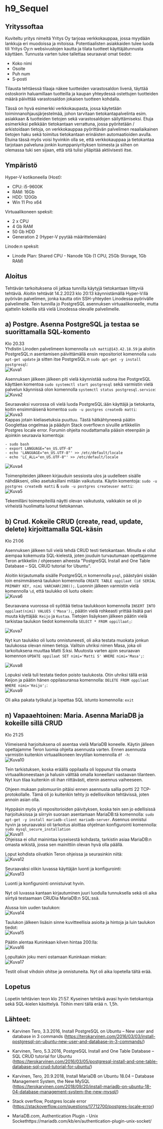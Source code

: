# h9_Sequel



## Yrityssoftaa
Kuviteltu yritys nimeltä Yritys Oy tarjoaa verkkokauppaa, jossa myydään lankkuja eri muodoissa ja mitoissa. Potentiaalisten asiakkaiden tulee luoda tili Yritys Oy:n websivustojen kautta ja tilata tuotteet käyttäjätunnusta käyttäen. Tunnusta varten tulee tallettaa seuraavat omat tiedot: </br>
- Koko nimi
- Osoite
- Puh num
- S-posti


Tilausta tehtäessä tilaaja näkee tuotteiden varastosaldon livenä, täyttää ostoskorin haluamillaan tuotteilla ja kaupan yhteydessä ostettujen tuotteiden määrä päivittää varastosaldon jokaisen tuotteen kohdalla.


Tässä on hyvä esimerkki verkkokaupasta, jossa käytetään toiminnanohjausjärjestelmää, johon tarvitaan tietokantapalvelinta esim. asiakkaan & tuotteiden tietojen sekä varastosaldojen säilyttämiseksi. Etuja esimerkiksi pelkkään tietokantaan verrattuna, jossa pyöritetään / arkistoidaan tietoja, on verkkokauppaa pyörittävän palvelimen reaaliaikainen tietojen haku sekä toimitus tietokantaan erinäisten automaatioiden avulla. Etuina tässä myös voisi hyvinkin olla se, että verkkokauppaa ja tietokantaa tarjotaan palveluna jonkin kumppaniyrityksen toimesta ja siihen on olemassa tuki sen sijaan, että sitä tulisi ylläpitää aktiivisesti itse.


## Ympäristö

Hyper-V kotikoneella (Host):

- CPU: i5-9600K
- RAM: 16Gb
- HDD: 120Gb
- Win 11 Pro x64

Virtuaalikoneen speksit:

- 2 x CPU
- 4 Gb RAM
- 50 Gb HDD
- Generation 2 (Hyper-V pyytää määrittelemään)

Linode:n speksit:

- Linode Plan: Shared CPU - Nanode 1Gb (1 CPU, 25Gb Storage, 1Gb RAM)

## Aloitus 
Tehtävän tarkoituksena oli jatkaa tunnilla käytyjä tietokantaan liittyviä tehtäviä.
Aloitin tehtävät 14.2.2023 klo 20:13 käynnistämällä Hyper-V:llä pyörivän palvelimen, jonka kautta otin SSH-yhteyden Linodessa pyörivälle palvelimelle. Tein tunnilla jo PostgreSQL asennuksen virtuaalikoneelle, mutta ajattelin kokeilla sitä vielä Linodessa olevalle palvelimelle. 

## a) Postgre. Asenna PostgreSQL ja testaa se suorittamalla SQL-komento
Klo 20.33 </br>
Yhdistin Linoden palvelimeen komennolla ```ssh matti@143.42.18.59``` ja aloitin PostgreSQL:n asentamisen päivittämällä ensin repositoriot komennolla ```sudo apt-get update``` ja sitten itse PostgreSQL:n ```sudo apt-get -y install postgresql```: </br>
![Kuva1](https://user-images.githubusercontent.com/122887740/218827958-dab472b9-5fb2-43e3-addf-5a450018e845.png)


Asennuksen jälkeen jälkeen piti vielä käynnistää sudona itse PostgreSQL käyttäen komentoa ```sudo systemctl start postgresql``` sekä varmistin vielä palvelun käynnissä olon komennolla ```systemctl status postgresql.service```:</br>
![Kuva2](https://user-images.githubusercontent.com/122887740/218828533-6d6cefb2-8895-40e0-9a4e-1903c5fd1ea1.png)


Seuraavaksi vuorossa oli vielä luoda PostgreSQL:ään käyttäjä ja tietokanta, koitin ensimmäisenä komentoa ```sudo -u postgres createdb matti```: </br>
![Kuva3](https://user-images.githubusercontent.com/122887740/218831965-05bf163a-8e2b-43a3-8d90-ab485aaf5de2.png)</br>
Kappas jotain kieliasetuksia puuttuu. Tästä hätkähtyneenä päätin Googlettaa ongelmaa ja päädyin Stack overflow:n sivuille artikkeliin Postgres locale error.
Forumin ohjeita noudattamalla pääsin eteenpäin ja ajoinkin seuraavia komentoja:</br>


```
- sudo bash
- export LANGUAGE="en_US.UTF-8"
- echo 'LANGUAGE="en_US.UTF-8"' >> /etc/default/locale
- echo 'LC_ALL="en_US.UTF-8"' >> /etc/default/locale
```


![Kuva4](https://user-images.githubusercontent.com/122887740/218832381-f3558a53-943e-45fe-bec9-55e72f7cf636.png)</br>


Toimenpiteiden jälkeen kirjauduin sessiosta ulos ja uudelleen sisälle nähdäkseni, oliko asetuksillani mitään vaikutusta. Käytin komentoja: ```sudo -u postgres createdb matti``` & ```sudo -u postgres createuser matti```:</br>
![Kuva5](https://user-images.githubusercontent.com/122887740/218832804-ee69e44d-7d01-479d-bfd9-a7e509e05135.png)


Tekemilläni toimenpiteillä näytti olevan vaikutusta, vaikkakin se oli jo virheistä huolimatta luonut tietokannan.


## b) Crud. Kokeile CRUD (create, read, update, delete) kirjoittamalla SQL-käsin
Klo 21:06</br>

Asennuksen jälkeen tuli vielä tehdä CRUD testi tietokantaan. Minulla ei ollut aiempaa kokemusta SQL-kielestä, joten jouduin turvautumaan opettajamme Teron artikkeliin / ohjeeseen aiheesta "PostgreSQL Install and One Table Database – SQL CRUD tutorial for Ubuntu".

Aloitin kirjautumalla sisälle PostgreSQL:n komennolla ```psql```, päästyäni sisään loin ensimmäisenä taulukon komennolla ```CREATE TABLE oppilaat (id SERIAL PRIMARY KEY, nimi VARCHAR(200));```. Luonnin jälkeen varmistin vielä komennolla ```\d```, että taulukko oli luotu oikein:</br>
![Kuva6](https://user-images.githubusercontent.com/122887740/218834580-a46a0b52-933f-4d2e-b032-6d9e6819735f.png)

Seuraavana vuorossa oli syöttää tietoa taulukkoon komennolla ```INSERT INTO oppilaat(nimi) VALUES ('Masa');```, päätin vielä rohkeasti yrittää lisätä pari muuta käyttäjää: ```Keijo``` ja ```Kustaa```. Tietojen lisäyksen jälkeen päätin vielä tarkistaa taulukon tiedot komennolla ```SELECT * FROM oppillaat;```: </br>

![Kuva7](https://user-images.githubusercontent.com/122887740/218835843-f7319558-4714-4841-9f81-63c6a16317bc.png) </br>

Nyt kun taulukko oli luotu onnistuneesti, oli aika testata muokata jonkun taulukossa olevan nimen tietoja. Valitsin uhriksi nimen Masa, joka oli tarkoituksena muuttaa Matti S:ksi. Muutosta varten ajoin seuraavan komennon ```UPDATE oppilaat SET nimi='Matti S' WHERE nimi='Masa';```: </br>

![Kuva8](https://user-images.githubusercontent.com/122887740/218836599-0c64b24c-058b-4648-bf3e-bd9c92506b9e.png) </br>

Lopuksi vielä tuli testata tiedon poisto taulukosta. Otin uhriksi tällä erää Keijon ja päätin hänen oppilasuransa komennolla: ```DELETE FROM oppilaat WHERE nimi='Keijo';```: </br>
![Kuva9](https://user-images.githubusercontent.com/122887740/218837027-f1038b44-7e32-4c8c-a0c8-86dbbd323ec7.png) </br>

Oli aika pakata työkalut ja lopettaa SQL istunto komennolla: ```exit```

## n) Vapaaehtoinen: Maria. Asenna MariaDB ja kokeille sillä CRUD
Klo 21:25</br>

Viimeisenä harjoituksena oli asentaa vielä MariaDB koneelle. Käytin jälleen opettajamme Teron luomia ohjeita asennusta varten. Ennen asennusta varmistin kuitenkin virtuaalikoneen levytilan komennolla ```df -h```: </br>
![Kuva10](https://user-images.githubusercontent.com/122887740/218837800-1c0a17df-c304-49b1-84ce-715aeac9c6f1.png)</br>

Tein tarkistuksen, koska eräällä oppilaalla oli loppunut tila omasta virtuaalikoneestaan ja halusin välttää omalla koneellani vastaavan tilanteen. Nyt kun tilaa kuitenkin oli ihan riittävästi, etenin asennus vaiheeseen.

Ohjeen mukaan palomuuriin pitäisi ennen asennusta sallia portti 22 TCP-protokollalle. Tämä oli jo kuitenkin tehty jo edellisviikon tehtävissä, joten annoin asian olla.


Hyppäsin myös yli repositorioiden päivityksen, koska tein sen jo edellisissä harjoituksissa ja siirryin suoraan asentamaan MariaDB:tä komennolla: ```sudo apt-get -y install mariadb-client mariadb-server```. Asennus onnistui hyvin ja seuraavaksi oli tarkoitus aloittaa ohjelman konfigurointi komennolla: ```sudo mysql_secure_installation``` </br>
![Kuva11](https://user-images.githubusercontent.com/122887740/218839433-614b30f1-4fef-4c9b-95ad-cb7d02fda466.png) </br>
Ohjeissa ei ollut mainintaa kyseisestä kohdasta, tarkistin asiaa MariaDB:n omasta wikistä, jossa sen mainittiin olevan hyvä olla päällä.


Loput kohdista olivatkin Teron ohjeissa ja seurasinkin niitä: </br>
![Kuva12](https://user-images.githubusercontent.com/122887740/218839824-ca967684-dd86-4c03-8122-0b04957d04a5.png)</br>


Seuraavaksi olikin luvassa käyttäjän luonti ja konfigurointi: </br>
![Kuva13](https://user-images.githubusercontent.com/122887740/218842766-27ad4a0e-5663-4a39-9d33-6d8111231206.png)</br>

Luonti ja konfigurointi onnistuivat hyvin.


Nyt oli luvassa kantaan kirjautuminen juuri luodulla tunnuksella sekä oli aika siirtyä testaamaan CRUDia MariaDB:n SQL:ssä.


Alussa loin uuden taulukon:</br>
![Kuva14](https://user-images.githubusercontent.com/122887740/218844923-e4bd2931-62c2-4949-b036-23a0b38dbb62.png) </br>


Taulukon jälkeen lisäsin sinne kuvitteellisia asioita ja hintoja ja luin taulukon tiedot: </br>
![Kuva15](https://user-images.githubusercontent.com/122887740/218846280-ca002dff-a053-48fa-9c77-989af897fcb2.png) </br>


Päätin alentaa Kuninkaan kilven hintaa 200:lla: </br>
![Kuva16](https://user-images.githubusercontent.com/122887740/218847003-8c51d048-95c9-4955-9df0-f7c9f6eed326.png) </br>


Lopultakin joku meni ostamaan Kuninkaan miekan: </br>
![Kuva17](https://user-images.githubusercontent.com/122887740/218847465-8767d831-900a-4baf-8aff-5b0b53aa1b21.png)


Testit olivat vihdoin ohitse ja onnistuneita. Nyt oli aika lopetella tältä erää.



## Lopetus
Lopetin tehtävien teon klo 21:57. Kyseinen tehtävä avasi hyvin tietokantoja sekä SQL-kielen käsittelyä. Töihin meni tällä erää n. 1,5h.

## Lähteet:

- Karvinen Tero, 3.3.2016, Install PostgreSQL on Ubuntu – New user and database in 3 commands 
(https://terokarvinen.com/2016/03/03/install-postgresql-on-ubuntu-new-user-and-database-in-3-commands/)

- Karvinen, Tero, 5.3.2016, PostgreSQL Install and One Table Database – SQL CRUD tutorial for Ubuntu 
(https://terokarvinen.com/2016/03/05/postgresql-install-and-one-table-database-sql-crud-tutorial-for-ubuntu/)

- Karvinen, Tero, 20.9.2018, Install MariaDB on Ubuntu 18.04 – Database Management System, the New MySQL 
(https://terokarvinen.com/2018/09/20/install-mariadb-on-ubuntu-18-04-database-management-system-the-new-mysql/)

- Stack overflow, Postgres locale error (https://stackoverflow.com/questions/17712700/postgres-locale-error)

- MariaDB.com, Authentication Plugin - Unix Sockethttps://mariadb.com/kb/en/authentication-plugin-unix-socket/

